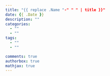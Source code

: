 ```yaml
---
title: "{{ replace .Name "-" " " | title }}"
date: {{ .Date }}
description: ""
categories:
  - ""
  - ""
tags:
  - ""
  - ""

comments: true
authorbox: true
mathjax: true
---
```


